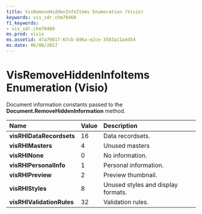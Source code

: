 ```yaml
---
title: VisRemoveHiddenInfoItems Enumeration (Visio)
keywords: vis_sdr.chm70460
f1_keywords:
- vis_sdr.chm70460
ms.prod: visio
ms.assetid: 47a79817-67cb-b96a-e2ce-3503a11a4d54
ms.date: 06/08/2017
---
```



# VisRemoveHiddenInfoItems Enumeration (Visio)

Document information constants passed to the **Document.RemoveHiddenInformation** method.



|**Name**|**Value**|**Description**|
|:-----|:-----|:-----|
| **visRHIDataRecordsets**|16|Data recordsets.|
| **visRHIMasters**|4|Unused masters|
| **visRHINone**|0|No information.|
| **visRHIPersonalInfo**|1|Personal information.|
| **visRHIPreview**|2|Preview thumbnail.|
| **visRHIStyles**|8|Unused styles and display formats.|
| **visRHIValidationRules**|32|Validation rules.|

